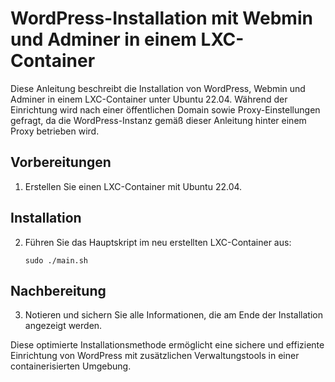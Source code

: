 <h1>WordPress-Installation mit Webmin und Adminer in einem LXC-Container</h1>
<p>Diese Anleitung beschreibt die Installation von WordPress, Webmin und Adminer in einem LXC-Container unter Ubuntu 22.04. Während der Einrichtung wird nach einer öffentlichen Domain sowie Proxy-Einstellungen gefragt, da die WordPress-Instanz gemäß dieser Anleitung hinter einem Proxy betrieben wird.</p>

<h2>Vorbereitungen</h2>
<ol>
  <li>Erstellen Sie einen LXC-Container mit Ubuntu 22.04.</li>
</ol>

<h2>Installation</h2>
<ol start="2">
  <li>Führen Sie das Hauptskript im neu erstellten LXC-Container aus:
    <pre><code>sudo ./main.sh</code></pre>
  </li>
</ol>

<h2>Nachbereitung</h2>
<ol start="3">
  <li>Notieren und sichern Sie alle Informationen, die am Ende der Installation angezeigt werden.</li>
</ol>

<p>Diese optimierte Installationsmethode ermöglicht eine sichere und effiziente Einrichtung von WordPress mit zusätzlichen Verwaltungstools in einer containerisierten Umgebung.</p>
